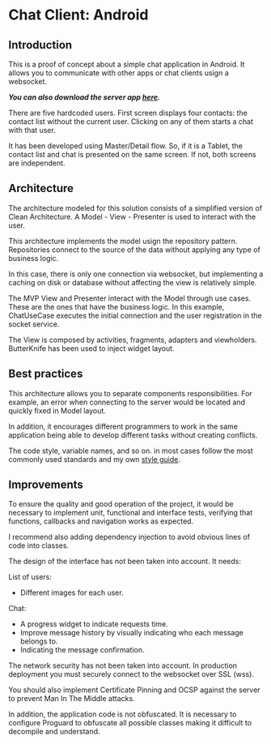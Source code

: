# Chat Client: Android

## Introduction

This is a proof of concept about a simple chat application in Android.
It allows you to communicate with other apps or chat clients usign a websocket. 

___You can also download the server app [here](https://github.com/vAlmaraz/chat-socket-php).___

There are five hardcoded users. First screen displays four contacts: the contact list without the current user. 
Clicking on any of them starts a chat with that user. 

It has been developed using Master/Detail flow. So, if it is a Tablet, the contact list and chat is presented on the same screen. 
If not, both screens are independent.

## Architecture

The architecture modeled for this solution consists of a simplified version of Clean Architecture.
A Model - View - Presenter is used to interact with the user.

This architecture implements the model usign the repository pattern.
Repositories connect to the source of the data without applying any type of business logic. 

In this case, there is only one connection via websocket, but implementing a caching on disk or database without affecting the view is relatively simple.

The MVP View and Presenter interact with the Model through use cases. These are the ones that have the business logic.
In this example, ChatUseCase executes the initial connection and the user registration in the socket service.

The View is composed by activities, fragments, adapters and viewholders. ButterKnife has been used to inject widget layout.

## Best practices

This architecture allows you to separate components responsibilities. For example, an error when connecting to the server would be located and quickly fixed in Model layout.

In addition, it encourages different programmers to work in the same application being able to develop different tasks without creating conflicts.

The code style, variable names, and so on. in most cases follow the most commonly used standards and my own [style guide](https://github.com/vAlmaraz/code-style).

## Improvements

To ensure the quality and good operation of the project, it would be necessary to implement unit, functional and interface tests, verifying that functions, callbacks and navigation works as expected.

I recommend also adding dependency injection to avoid obvious lines of code into classes.

The design of the interface has not been taken into account. It needs:

List of users:
- Different images for each user.

Chat:
- A progress widget to indicate requests time.
- Improve message history by visually indicating who each message belongs to.
- Indicating the message confirmation.

The network security has not been taken into account. 
In production deployment you must securely connect to the websocket over SSL (wss). 

You should also implement Certificate Pinning and OCSP against the server to prevent Man In The Middle attacks.

In addition, the application code is not obfuscated. It is necessary to configure Proguard to obfuscate all possible classes making it difficult to decompile and understand.
